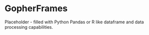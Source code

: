 # GopherFrames
Placeholder - filled with Python Pandas or R like dataframe and data processing capabilities.  
